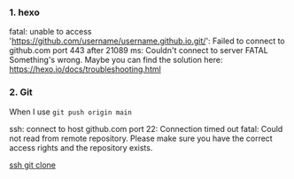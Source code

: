 ### 1. hexo

fatal: unable to access 'https://github.com/username/username.github.io.git/': Failed to connect to github.com port 443 after 21089 ms: Couldn't connect to server
FATAL Something's wrong. Maybe you can find the solution here: https://hexo.io/docs/troubleshooting.html

### 2. Git

When I use `git push origin main`

ssh: connect to host github.com port 22: Connection timed out
fatal: Could not read from remote repository.
Please make sure you have the correct access rights
and the repository exists.

[ssh git clone](https://gist.github.com/Tamal/1cc77f88ef3e900aeae65f0e5e504794)